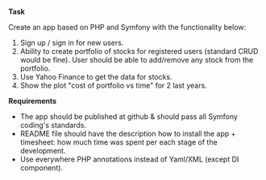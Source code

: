 **Task**

Create an app based on PHP and Symfony with the functionality below:

1. Sign up / sign in for new users.
2. Ability to create portfolio of stocks for registered users (standard CRUD would be fine). User should be able to add/remove any stock from the portfolio.
3. Use Yahoo Finance to get the data for stocks.
4. Show the plot "cost of portfolio vs time" for 2 last years.

**Requirements**

* The app should be published at github & should pass all Symfony coding's standards.
* README file should have the description how to install the app + timesheet: how much time was spent per each stage of the development.
* Use everywhere PHP annotations instead of Yaml/XML (except DI component).